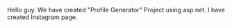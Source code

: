 Hello guy. We have created "Profile Generator" Project using asp.net. I have created Instagram page.
